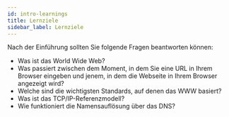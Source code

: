 ```yaml
---
id: intro-learnings
title: Lernziele
sidebar_label: Lernziele
---
```


Nach der Einführung sollten Sie folgende Fragen beantworten können:
- Was ist das World Wide Web?
- Was passiert zwischen dem Moment, in dem Sie eine URL in Ihrem Browser eingeben und jenem, in dem die Webseite in Ihrem Browser angezeigt wird?
- Welche sind die wichtigsten Standards, auf denen das WWW basiert?
- Was ist das TCP/IP-Referenzmodell?
- Wie funktioniert die Namensauflösung über das DNS?